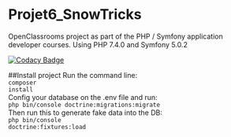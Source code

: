 # Projet6_SnowTricks

OpenClassrooms project as part of the PHP / Symfony application developer courses.
Using PHP 7.4.0 and Symfony 5.0.2

[![Codacy Badge](https://api.codacy.com/project/badge/Grade/3d0e1ef5329145f7a0a4324709ecf965)](https://www.codacy.com/manual/Shiiyo/6-SnowTricks?utm_source=github.com&amp;utm_medium=referral&amp;utm_content=Shiiyo/6-SnowTricks&amp;utm_campaign=Badge_Grade)

##Install project
Run the command line: <br/>
<code>composer install</code><br/>
Config your database on the .env file and run:<br/>
<code>php bin/console doctrine:migrations:migrate</code><br/>
Then run this to generate fake data into the DB:<br/>
<code>php bin/console doctrine:fixtures:load</code>